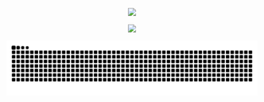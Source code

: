 
<p align="center">
  <img src="https://capsule-render.vercel.app/api?text=Hey%20Everyone!&animation=fadeIn&type=venom&color=timeGradient&height=100&stroke=3B241F&fontColor=EFD8F0&strokeWidth=0.5" />
</p>

<p align="center">
  <img src="https://capsule-render.vercel.app/api?text=Have%20A%20Great%20Day!!&animation=twinkling&type=waving&color=timeGradient&height=100&section=footer&stroke=522318&strokeWidth=0.5&fontSize=50" />
</p>

![Snake animation](https://github.com/Jai-Keshav-Sharma/Jai-Keshav-Sharma/blob/output/github-contribution-grid-snake.svg)
